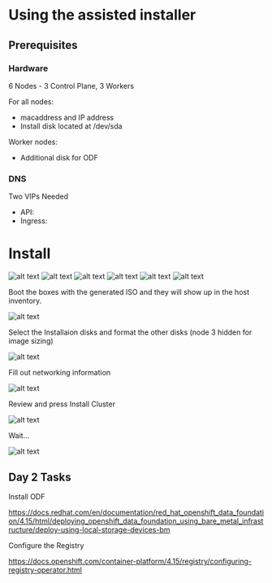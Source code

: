 # Using the assisted installer

## Prerequisites

### Hardware
6 Nodes - 3 Control Plane, 3 Workers

For all nodes: 
* macaddress and IP address
* Install disk located at /dev/sda

Worker nodes:
* Additional disk for ODF


### DNS

Two VIPs Needed
* API: 
* Ingress: 


# Install

![alt text](image.png)
![alt text](image-1.png)
![alt text](image-2.png)
![alt text](image-3.png)
![alt text](image-4.png)
![alt text](image-5.png)

Boot the boxes with the generated ISO and they will show up in the host inventory.

![alt text](image-6.png)

Select the Installaion disks and format the other disks (node 3 hidden for image sizing)

![alt text](image-7.png)

Fill out networking information

![alt text](image-8.png)

Review and press Install Cluster

![alt text](image-9.png)

Wait...

![alt text](image-10.png)




## Day 2 Tasks

Install ODF

https://docs.redhat.com/en/documentation/red_hat_openshift_data_foundation/4.15/html/deploying_openshift_data_foundation_using_bare_metal_infrastructure/deploy-using-local-storage-devices-bm

Configure the Registry

https://docs.openshift.com/container-platform/4.15/registry/configuring-registry-operator.html

